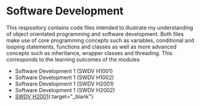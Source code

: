 # Software Development
This respository contains code files intended to illustrate my understanding of object orientated programming and software development. Both files make use of core programming concepts such as variables, conditional and looping statements, functions and classes as well as more advanced concepts such as inheritance, wrapper classes and threading. This corresponds to the learning outcomes of the modules
- Software Development 1 (SWDV H1001)
- Software Development 1 (SWDV H1002)
- Software Development 1 (SWDV H2001)
- Software Development 1 (SWDV H2002)
- [SWDV H2001](https://www.tudublin.ie/study/modules/swdv-h1001-software-development-1/){:target="_blank"}
